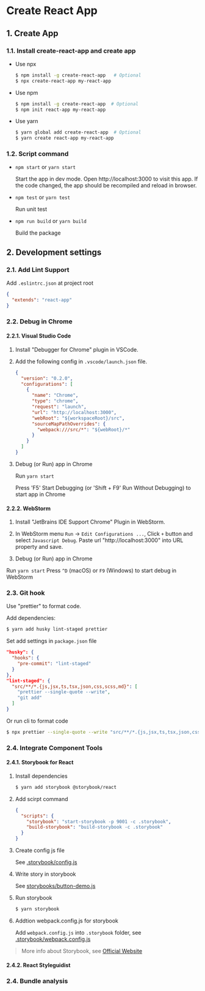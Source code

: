 # Create React App

## 1. Create App

### 1.1. Install create-react-app and create app

- Use npx

  ```bash
  $ npm install -g create-react-app   # Optional
  $ npx create-react-app my-react-app
  ```

- Use npm

  ```bash
  $ npm install -g create-react-app  # Optional
  $ npm init react-app my-react-app
  ``` 

- Use yarn

  ```bash
  $ yarn global add create-react-app  # Optional
  $ yarn create react-app my-react-app
  ```

### 1.2. Script command

- `npm start` or `yarn start`

  Start the app in dev mode. Open http://localhost:3000 to visit this app.
  If the code changed, the app should be recompiled and reload in browser.

- `npm test` or `yarn test`

  Run unit test

- `npm run build` or `yarn build`

  Build the package


## 2. Development settings

### 2.1. Add Lint Support

Add `.eslintrc.json` at project root

```json
{
  "extends": "react-app"
}
```

### 2.2. Debug in Chrome

#### 2.2.1. Visual Studio Code

1. Install "Debugger for Chrome" plugin in VSCode.

2. Add the following config in `.vscode/launch.json` file.

    ```json
    {
      "version": "0.2.0",
      "configurations": [
        {
          "name": "Chrome",
          "type": "chrome",
          "request": "launch",
          "url": "http://localhost:3000",
          "webRoot": "${workspaceRoot}/src",
          "sourceMapPathOverrides": {
            "webpack:///src/*": "${webRoot}/*"
          }
        }
      ]
    }
    ```
    
3. Debug (or Run) app in Chrome

    Run `yarn start`

    Press 'F5' Start Debugging (or 'Shift + F9' Run Without Debugging) to start app in Chrome

#### 2.2.2. WebStorm

1. Install "JetBrains IDE Support Chrome" Plugin in WebStorm.

2. In WebStorm menu `Run` -> `Edit Configurations ...`, Click `+` button and select `Javascript Debug`. Paste url "http://localhost:3000" into URL property and save.

3. Debug (or Run) app in Chrome

  Run `yarn start`
  Press `^D` (macOS) or `F9` (Windows) to start debug in WebStorm

### 2.3. Git hook

Use "prettier" to format code.

Add dependencies:

```bash
$ yarn add husky lint-staged prettier
```

Set add settings in `package.json` file

```json
"husky": {
  "hooks": {
    "pre-commit": "lint-staged"
  }
},
"lint-staged": {
  "src/**/*.{js,jsx,ts,tsx,json,css,scss,md}": [
    "prettier --single-quote --write",
    "git add"
  ]
}
```

Or run cli to format code

```bash
$ npx prettier --single-quote --write "src/**/*.{js,jsx,ts,tsx,json,css,scss,md}"
```

### 2.4. Integrate Component Tools

#### 2.4.1. Storybook for React

1. Install dependencies

    ```bash
    $ yarn add storybook @storybook/react
    ```

2. Add scirpt command

    ```json
    {
      "scripts": {
        "storybook": "start-storybook -p 9001 -c .storybook",
        "build-storybook": "build-storybook -c .storybook"
      }
    }
    ```

3. Create config js file

    See [.storybook/config.js](../.storybook/config.js)

4. Write story in storybook

    See [storybooks/button-demo.js](../storybooks/button-demo.js)

5. Run storybook

    ```bash
    $ yarn storybook
    ```

6. Addtion webpack.config.js for storybook

    Add `webpack.config.js` into `.storybook` folder, see [.storybook/webpack.config.js](../.storybook/webpack.config.js)

> More info about Storybook, see [Official Website](https://storybook.js.org/docs/react/get-started/introduction)

#### 2.4.2. React Styleguidist

### 2.4. Bundle analysis
